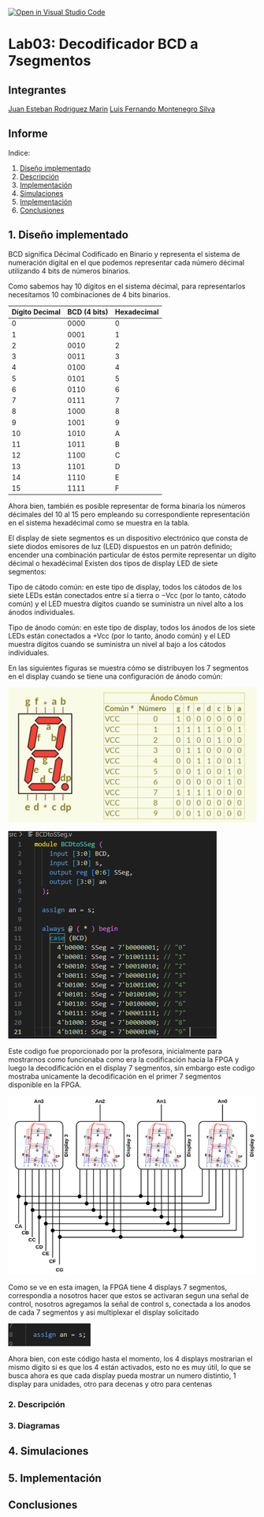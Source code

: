 [![Open in Visual Studio Code](https://classroom.github.com/assets/open-in-vscode-2e0aaae1b6195c2367325f4f02e2d04e9abb55f0b24a779b69b11b9e10269abc.svg)](https://classroom.github.com/online_ide?assignment_repo_id=19743716&assignment_repo_type=AssignmentRepo)
# Lab03: Decodificador BCD a 7segmentos


## Integrantes 

[Juan Esteban Rodriguez Marin](https://github.com/Esteban-dido)
[Luis Fernando Montenegro Silva](https://github.com/luisfer13672)

## Informe

Indice:

1. [Diseño implementado](#1-diseño-implementado)
2. [Descripción](#2-descripción)
3. [Implementación](#3-diagramas)
4. [Simulaciones](#4-simulaciones)
5. [Implementación](#5-implementación)
6. [Conclusiones](#conclusiones)

## 1. Diseño implementado

BCD significa Décimal Codificado en Binario y representa el sistema de numeración digital en el que podemos representar cada número décimal utilizando 4 bits de números binarios.

Como sabemos hay 10 dígitos en el sistema décimal, para representarlos necesitamos 10 combinaciones de 4 bits binarios.

| Dígito Decimal | BCD (4 bits) | Hexadecimal |
|----------------|-------------|-------------|
|       0        |    0000     |      0      |
|       1        |    0001     |      1      |
|       2        |    0010     |      2      |
|       3        |    0011     |      3      |
|       4        |    0100     |      4      |
|       5        |    0101     |      5      |
|       6        |    0110     |      6      |
|       7        |    0111     |      7      |
|       8        |    1000     |      8      |
|       9        |    1001     |      9      |
|      10        |    1010     |      A      |
|      11        |    1011     |      B      |
|      12        |    1100     |      C      |
|      13        |    1101     |      D      |
|      14        |    1110     |      E      |
|      15        |    1111     |      F      |

Ahora bien, también es posible representar de forma binaria los números décimales del 10 al 15 pero empleando su correspondiente representación en el sistema hexadécimal como se muestra en la tabla.

El display de siete segmentos es un dispositivo electrónico que consta de siete diodos emisores de luz (LED) dispuestos en un patrón definido; encender una combinación particular de éstos permite representar un dígito décimal o hexadécimal Existen dos tipos de display LED de siete segmentos:

Tipo de cátodo común: en este tipo de display, todos los cátodos de los siete LEDs están conectados entre sí a tierra o −Vcc
 (por lo tanto, cátodo común) y el LED muestra dígitos cuando se suministra un nivel alto a los ánodos individuales.

Tipo de ánodo común: en este tipo de display, todos los ánodos de los siete LEDs están conectados a 
+Vcc
 (por lo tanto, ánodo común) y el LED muestra dígitos cuando se suministra un nivel al bajo a los cátodos individuales.

En las siguientes figuras se muestra cómo se distribuyen los 7 segmentos en el display cuando se tiene una configuración de ánodo común:


![BCDtoSSeg](./imagenes/segm.png)



![BCDtoSSeg](./imagenes/BCDtoSSeg.png)

Este codigo fue proporcionado por la profesora, inicialmente para mostrarnos como funcionaba como era la codificación hacia la FPGA y luego la decodificación en el display 7 segmentos, sin embargo este codigo mostraba unicamente la decodificación en el primer 7 segmentos disponible en la FPGA. 

![BCDtoSSeg](./imagenes/displays1.jpeg)

Como se ve en esta imagen, la FPGA tiene 4 displays 7 segmentos, correspondia a nosotros hacer que estos se activaran segun una señal de control, nosotros agregamos la señal de control s, conectada a los anodos de cada 7 segmentos y asi multiplexar el display solicitado

![BCDtoSSeg](./imagenes/Control.png)

Ahora bien, con este código hasta el momento, los 4 displays mostrarian el mismo digito si es que los 4 están activados, esto no es muy útil, lo que se busca ahora es que cada display pueda mostrar un numero distintio, 1 display para unidades, otro para decenas y otro para centenas

### 2. Descripción

### 3. Diagramas


## 4. Simulaciones 


## 5. Implementación


## Conclusiones




